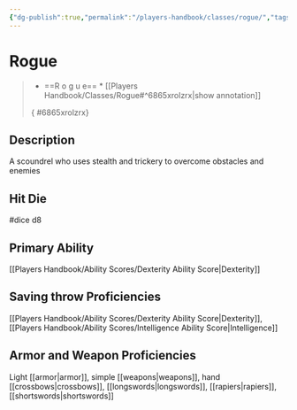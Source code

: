 ```yaml
---
{"dg-publish":true,"permalink":"/players-handbook/classes/rogue/","tags":["class"],"noteIcon":""}
---
```


# Rogue

>
>* ==R o g u e== *
>[[Players Handbook/Classes/Rogue#^6865xrolzrx\|show annotation]]
>
>
>
>{ #6865xrolzrx}


## Description

A scoundrel who uses stealth and trickery to overcome obstacles and enemies

## Hit Die

#dice d8

## Primary Ability

[[Players Handbook/Ability Scores/Dexterity Ability Score\|Dexterity]]

## Saving throw Proficiencies

[[Players Handbook/Ability Scores/Dexterity Ability Score\|Dexterity]], [[Players Handbook/Ability Scores/Intelligence Ability Score\|Intelligence]]

## Armor and Weapon Proficiencies 

Light [[armor\|armor]], simple [[weapons\|weapons]], hand [[crossbows\|crossbows]], [[longswords\|longswords]], [[rapiers\|rapiers]], [[shortswords\|shortswords]] 


